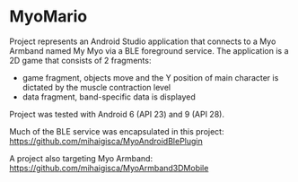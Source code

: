 # MyoMario
Project represents an Android Studio application that connects to a Myo Armband named My Myo via a BLE foreground service.
The application is a 2D game that consists of 2 fragments:
- game fragment, objects move and the Y position of main character is dictated by the muscle contraction level
- data fragment, band-specific data is displayed

Project was tested with Android 6 (API 23) and 9 (API 28).

Much of the BLE service was encapsulated in this project: https://github.com/mihaigisca/MyoAndroidBlePlugin

A project also targeting Myo Armband: https://github.com/mihaigisca/MyoArmband3DMobile
